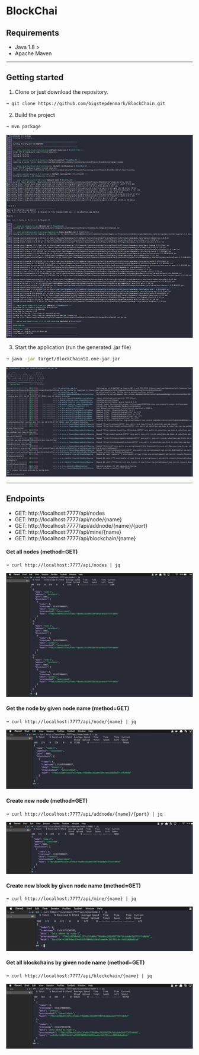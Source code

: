 # BlockChai

## Requirements
* Java 1.8 >
* Apache Maven
----

## Getting started

1. Clone or just download the repository.
```bash
➜ git clone https://github.com/bigstepdenmark/BlockChain.git
```

2. Build the project
```bash
➜ mvn package
```
<img src="images/1.png">

3. Start the application (run the generated .jar file)
```bash
➜ java -jar target/BlockChainSI.one-jar.jar
```
<img src="images/2.png">

---

## Endpoints

* GET: http://localhost:7777/api/nodes
* GET: http://localhost:7777/api/node/{name}
* GET: http://localhost:7777/api/addnode/{name}/{port}
* GET: http://localhost:7777/api/mine/{name}
* GET: http://localhost:7777/api/blockchain/{name}

#### Get all nodes (method=GET)
```
➜ curl http://localhost:7777/api/nodes | jq
```
<img src="images/allnodes.png">

#### Get the node by given node name (method=GET)
```
➜ curl http://localhost:7777/api/node/{name} | jq
```
<img src="images/getnode.png">

#### Create new node (method=GET)
```
➜ curl http://localhost:7777/api/addnode/{name}/{port} | jq
```
<img src="images/addnode.png">

#### Create new block by given node name (method=GET)
```
➜ curl http://localhost:7777/api/mine/{name} | jq
```
<img src="images/mine.png">

#### Get all blockchains by given node name (method=GET)
```
➜ curl http://localhost:7777/api/blockchain/{name} | jq
```
<img src="images/blockchain.png">

